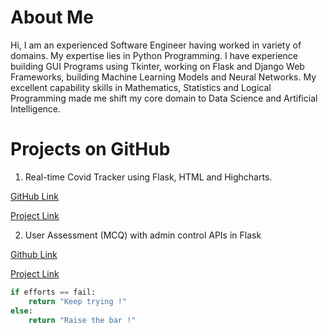 # About Me
Hi, I am an experienced Software Engineer having worked in variety of domains. My expertise lies in Python Programming. I have experience building GUI Programs using Tkinter, working on Flask and Django Web Frameworks, building Machine Learning Models and Neural Networks. My excellent capability skills in Mathematics, Statistics and Logical Programming made me shift my core domain to Data Science and Artificial Intelligence.

# Projects on GitHub

1. Real-time Covid Tracker using Flask, HTML and Highcharts.

[GitHub Link]()

[Project Link]()

2. User Assessment (MCQ) with admin control APIs in Flask

[Github Link]()

[Project Link]()

```python
if efforts == fail:
    return "Keep trying !"
else:
    return "Raise the bar !"
```
